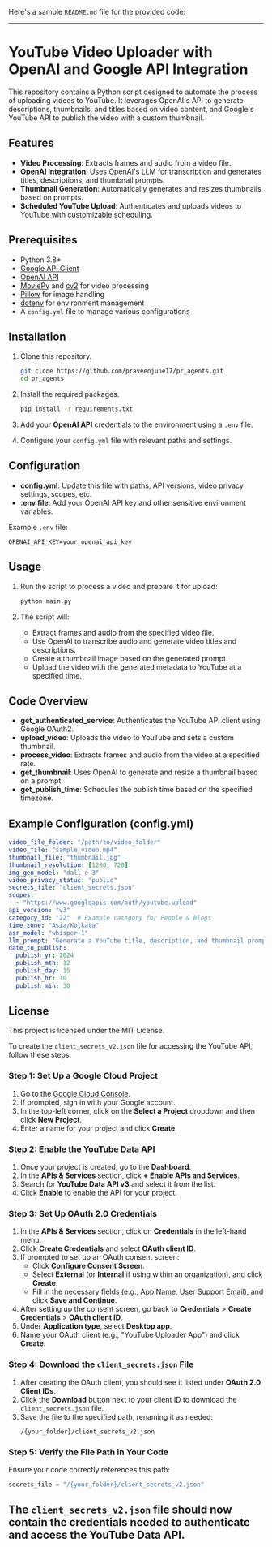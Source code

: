 Here's a sample `README.md` file for the provided code:

---

# YouTube Video Uploader with OpenAI and Google API Integration

This repository contains a Python script designed to automate the process of uploading videos to YouTube. It leverages OpenAI's API to generate descriptions, thumbnails, and titles based on video content, and Google's YouTube API to publish the video with a custom thumbnail.

## Features

- **Video Processing**: Extracts frames and audio from a video file.
- **OpenAI Integration**: Uses OpenAI's LLM for transcription and generates titles, descriptions, and thumbnail prompts.
- **Thumbnail Generation**: Automatically generates and resizes thumbnails based on prompts.
- **Scheduled YouTube Upload**: Authenticates and uploads videos to YouTube with customizable scheduling.

## Prerequisites

- Python 3.8+
- [Google API Client](https://developers.google.com/api-client-library/python)
- [OpenAI API](https://platform.openai.com/docs/)
- [MoviePy](https://zulko.github.io/moviepy/) and [cv2](https://pypi.org/project/opencv-python/) for video processing
- [Pillow](https://python-pillow.org/) for image handling
- [dotenv](https://pypi.org/project/python-dotenv/) for environment management
- A `config.yml` file to manage various configurations

## Installation

1. Clone this repository.
    ```bash
    git clone https://github.com/praveenjune17/pr_agents.git
    cd pr_agents
    ```

2. Install the required packages.
    ```bash
    pip install -r requirements.txt
    ```

3. Add your **OpenAI API** credentials to the environment using a `.env` file.

4. Configure your `config.yml` file with relevant paths and settings.

## Configuration

- **config.yml**: Update this file with paths, API versions, video privacy settings, scopes, etc.
- **.env file**: Add your OpenAI API key and other sensitive environment variables.

Example `.env` file:

```plaintext
OPENAI_API_KEY=your_openai_api_key
```

## Usage

1. Run the script to process a video and prepare it for upload:
    ```bash
    python main.py
    ```

2. The script will:
   - Extract frames and audio from the specified video file.
   - Use OpenAI to transcribe audio and generate video titles and descriptions.
   - Create a thumbnail image based on the generated prompt.
   - Upload the video with the generated metadata to YouTube at a specified time.

## Code Overview

- **get_authenticated_service**: Authenticates the YouTube API client using Google OAuth2.
- **upload_video**: Uploads the video to YouTube and sets a custom thumbnail.
- **process_video**: Extracts frames and audio from the video at a specified rate.
- **get_thumbnail**: Uses OpenAI to generate and resize a thumbnail based on a prompt.
- **get_publish_time**: Schedules the publish time based on the specified timezone.

## Example Configuration (config.yml)

```yaml
video_file_folder: "/path/to/video_folder"
video_file: "sample_video.mp4"
thumbnail_file: "thumbnail.jpg"
thumbnail_resolution: [1280, 720]
img_gen_model: "dall-e-3"
video_privacy_status: "public"
secrets_file: "client_secrets.json"
scopes:
  - "https://www.googleapis.com/auth/youtube.upload"
api_version: "v3"
category_id: "22"  # Example category for People & Blogs
time_zone: "Asia/Kolkata"
asr_model: "whisper-1"
llm_prompt: "Generate a YouTube title, description, and thumbnail prompt based on the video content."
date_to_publish:
  publish_yr: 2024
  publish_mth: 12
  publish_day: 15
  publish_hr: 10
  publish_min: 30
```

## License

This project is licensed under the MIT License.

To create the `client_secrets_v2.json` file for accessing the YouTube API, follow these steps:

### Step 1: Set Up a Google Cloud Project

1. Go to the [Google Cloud Console](https://console.cloud.google.com/).
2. If prompted, sign in with your Google account.
3. In the top-left corner, click on the **Select a Project** dropdown and then click **New Project**.
4. Enter a name for your project and click **Create**.

### Step 2: Enable the YouTube Data API

1. Once your project is created, go to the **Dashboard**.
2. In the **APIs & Services** section, click **+ Enable APIs and Services**.
3. Search for **YouTube Data API v3** and select it from the list.
4. Click **Enable** to enable the API for your project.

### Step 3: Set Up OAuth 2.0 Credentials

1. In the **APIs & Services** section, click on **Credentials** in the left-hand menu.
2. Click **Create Credentials** and select **OAuth client ID**.
3. If prompted to set up an OAuth consent screen:
   - Click **Configure Consent Screen**.
   - Select **External** (or **Internal** if using within an organization), and click **Create**.
   - Fill in the necessary fields (e.g., App Name, User Support Email), and click **Save and Continue**.
4. After setting up the consent screen, go back to **Credentials** > **Create Credentials** > **OAuth client ID**.
5. Under **Application type**, select **Desktop app**.
6. Name your OAuth client (e.g., "YouTube Uploader App") and click **Create**.

### Step 4: Download the `client_secrets.json` File

1. After creating the OAuth client, you should see it listed under **OAuth 2.0 Client IDs**.
2. Click the **Download** button next to your client ID to download the `client_secrets.json` file.
3. Save the file to the specified path, renaming it as needed:
   ```
   /{your_folder}/client_secrets_v2.json
   ```

### Step 5: Verify the File Path in Your Code

Ensure your code correctly references this path:

```python
secrets_file = "/{your_folder}/client_secrets_v2.json"
```

The `client_secrets_v2.json` file should now contain the credentials needed to authenticate and access the YouTube Data API.
---


